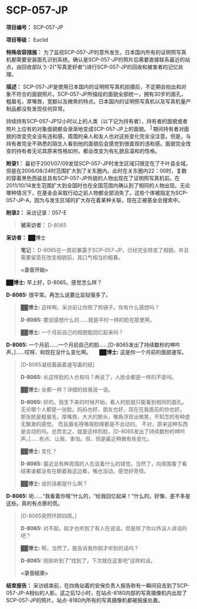 # SCP-057-JP
**项目编号：** SCP-057-JP

**项目等级：** Euclid

**特殊收容措施：** 为了监视SCP-057-JP的意外发生，日本国内所有的证明照写真机都需要安装面孔识别系统。确认是SCP-057-JP的照片后需要直接联系最近的站点，由回收部队う-2("写真爱好者")进行SCP-057-JP的回收和被害者的记忆处理。

**描述：** SCP-057-JP是使用日本国内的证明照写真机拍摄后，不定期会拍出和对象不符合的面貌照片。SCP-057-JP所描绘的面貌全部统一，拥有30岁的面孔，粗眉毛，厚嘴唇，宽额以及微笑的特点。日本国内的证明照写真机以及写真机量产制品都没有发现任何异常。

持续持有SCP-057-JP12小时以上的人类（以下记为持有者），持有者的面貌或者照片上应有的对象面貌都会渐渐地变成SCP-057-JP上的面貌。<sup class='footnoteref'>
 <a shape='rect' class='footnoteref' id='footnoteref-1' href='javascript:;' onclick='WIKIDOT.page.utils.scrollToReference(&apos;footnote-1&apos;)'>1</a>
</sup>期间持有者对面貌的改变完全没有违和感，周围的亲人和友人也对这些变化完全没注意。但是，与持有者完全不熟悉的陌生人看到他的面貌后会感觉到很直观的违和感。面貌完全改变的持有者无论其原来性格如何，都会改变为有礼貌且温和的性格。

**附录1：** 最初于2001/07/09发现SCP-057-JP时发生区域只限定在了千叶县全域。但是在2006/08/24时范围扩大到了关东圈内。此时在关东圈内22：00时，复数的穿着黑色西装且具有SCP-057-JP外貌的人物出现在了证明照写真机前。在2011/10/14发生范围扩大到全国时也在全国范围内确认到了相同的人物出现。无论哪种情况下，在基金会采取行动之前人物都全部消失了。这些个体被指定为SCP-057-JP-A，因为与发生区域的扩大存在着某种关联，现在正被基金会搜索中。

**附录2：** 采访记录：057-E


> **被采访者：** D-8065

**采访者：** ██博士
> 
> **笔记：** D-8065在一周前暴露于SCP-057-JP，已经完全转变了相貌。并且需要留意在改变相貌前，其口气相当的粗暴。
> 
> **<录音开始>** 

**██博士:** 早上好，D-8065。感觉怎么样？

**D-8065:** 很平常。再怎么说要比监狱强多了。
> 
> **██博士:** 这样啊。采访前让你照了照镜子。你有什么感想吗？
> 
> **D-8065:** 要说感想什么的……就是平时一样的脸在那里啊。
> 
> **██博士:** 一个月前自己的相貌能回忆起来吗？

**D-8065:** 一个月前……一个月前自己的脸……[D-8065发出了持续数秒的呻吟声。]……哎呀、和现在没什么变化啊。
　
**██博士:** 这是你一个月前的面部速写。
> 
> [D-8065凝视着画着速写画的纸]
> 
> **D-8065:** 长这样脸的人也有吗？再说了，人脸全都是一样的不是吗。
> 
> **██博士:** 全都一样？详细的给我说一说。
> 
> **D-8065:**  好的。我生下来的时候开始，看人的脸就只能看到相同的面孔。
无论哪个人都是一张脸。妈妈也好，朋友也好，现在在我面前的你也好。
那张脸是粗眉毛，厚嘴唇，大大的额头，嘴角浮现出微笑，不知怎的有种虚无飘渺的感觉。
而且眉毛呀嘴呀脸呀都是不会动的。
不对，原来这种东西是会动的吗。总而言之，就是这样的脸，[D-8065发出了持续数秒的呻吟声。]……有点、让我、害怕。但、但是最近稍微有些变化。
> 
> **██博士:** 变化？
> 
> **D-8065:**  最近总有种周围的人在说着什么的错觉。当然了，向周围看了看结果谁都没有在朝着我这边看，嘴也没动，感觉好奇怪。
> 
> **██博士:** 说的话都是什么啊？

**D-8065:** 呃……“我看着你哦”什么的，“给我回忆起来！”什么的。好像、差不多是这些。真的有点瘆的慌。
> 
> [D-8065突然环顾四周。]
> 
> **D-8065:** 对不起，刚才也听到了有人在说话。但是除了你以外没人讲话的吧？
> 
> **██博士:** 啊，当然了。能告诉我你刚才听到的话吗？
> 
> **D-8065:** 刚刚听到了“找到了，下次就在这里吧”这样的话。
> 
> **<录音结束>** 

**结束报告：** 采访结束前，在四角站着的安保负责人报告称有一瞬间目击到了SCP-057-JP-A相似的人影。这之后12小时，在站点-8180内部的写真摄像机内出现了SCP-057-JP的照片。站点-8180内所有的写真摄像机都被报废处置。
> 

